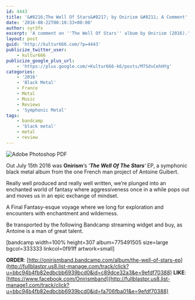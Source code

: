 ```yaml
---
id: 4443
title: '&#8216;The Well Of Stars&#8217; by Onirism &#8211; A Comment'
date: '2016-08-22T00:10:33+00:00'
author: syr3fx
excerpt: 'A comment on ''The Well Of Stars'' album by Onirism (2016).'
layout: post
guid: 'http://kultur666.com/?p=4443'
publicize_twitter_user:
    - kultur666
publicize_google_plus_url:
    - 'https://plus.google.com/+Kultur666-k6/posts/M7SdvCehHYg'
categories:
    - '2016'
    - 'Black Metal'
    - France
    - Metal
    - Music
    - Reviews
    - 'Symphonic Metal'
tags:
    - bandcamp
    - 'black metal'
    - metal
    - review
---
```


![Adobe Photoshop PDF](http://localhost:8080/wp-content/uploads/2016/07/cover1.jpg)

Out July 15th 2016 was **Onirism**‘s ‘***The Well Of The Stars***‘ EP, a symphonic black metal album from the one French man project of Antoine Guibert.

Really well produced and really well written, we’re plunged into an enchanted world of fantasy where aggressiveness once in a while pops out and moves us in an epic exchange of mindset.

A Final Fantasy-esque voyage where we long for exploration and encounters with enchantment and wilderness.

Be transported by the following Bandcamp streaming widget and buy, as Antoine is a man of great talent.

\[bandcamp width=100% height=307 album=775491505 size=large bgcol=333333 linkcol=0f91ff artwork=small\]

**ORDER**: [http://onirismband.bandcamp.com/album/the-well-of-stars-ep](http://fullblastpr.us8.list-manage.com/track/click?u=bbc94b4fb82edbcbb6939bcd0&id=c89dce32a3&e=9efdf70388)
**LIKE**: [https://www.facebook.com/Onirismband](http://fullblastpr.us8.list-manage1.com/track/click?u=bbc94b4fb82edbcbb6939bcd0&id=fa706fba01&e=9efdf70388)